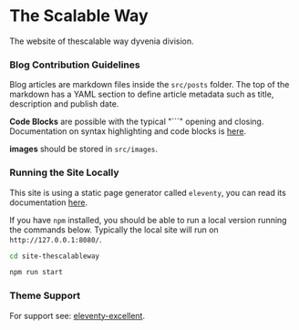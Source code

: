 # The Scalable Way

The website of thescalable way dyvenia division.

### Blog Contribution Guidelines

Blog articles are markdown files inside the `src/posts` folder. The top of the markdown has a YAML section to define article metadata such as title, description and publish date.

**Code Blocks** are possible with the typical "```" opening and closing. Documentation on syntax highlighting and code blocks is [here](https://www.11ty.dev/docs/plugins/syntaxhighlight/).

**images** should be stored in `src/images`.

### Running the Site Locally

This site is using a static page generator called `eleventy`, you can read its documentation [here](https://www.11ty.dev/).

If you have `npm` installed, you should be able to run a local version running the commands below. Typically the local site will run on `http://127.0.0.1:8080/`.

```bash
cd site-thescalableway

npm run start
```

### Theme Support

For support see: [eleventy-excellent](https://github.com/madrilene/eleventy-excellent).